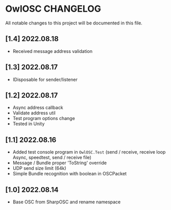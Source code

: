 # OwlOSC CHANGELOG

All notable changes to this project will be documented in this file.

## [1.4] 2022.08.18
- Received message address validation

## [1.3] 2022.08.17
 - IDisposable for sender/listener

## [1.2] 2022.08.17

- Async address callback
- Validate address util
- Test program options change
- Tested in Unity

## [1.1] 2022.08.16

 - Added test console program in `OwlOSC.Test` (send / receive, receive loop Async, speedtest, send / receive file)
 - Message / Bundle proper 'ToString' override
 - UDP send size limit (64k)
 - Simple Bundle recognition with boolean in OSCPacket

## [1.0] 2022.08.14

 - Base OSC from SharpOSC and rename namespace
